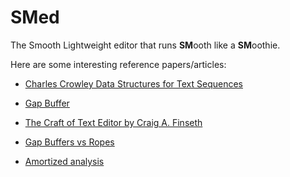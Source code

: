 # SMed

The Smooth Lightweight editor that runs **SM**ooth like a **SM**oothie.

Here are some interesting reference papers/articles:

- [Charles Crowley Data Structures for Text Sequences](https://www.cs.unm.edu/~crowley/papers/sds.pdf)

- [Gap Buffer](https://en.wikipedia.org/wiki/Gap_buffer)

- [The Craft of Text Editor by Craig A. Finseth](https://www.finseth.com/craft/index.html)

- [Gap Buffers vs Ropes](https://coredumped.dev/2023/08/09/text-showdown-gap-buffers-vs-ropes/)

- [Amortized analysis](https://en.wikipedia.org/wiki/Amortized_analysis)
